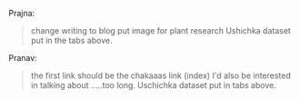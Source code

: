 Prajna:
> change writing to blog
> put image for plant research
> Ushichka dataset  put in the tabs above.

Pranav:
> the first link should be the chakaaas link (index)
> I'd also be interested in talking about .....too long. 
> Uschichka dataset put in tabs above.

